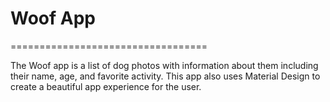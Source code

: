 # Woof App
==================================

The Woof app is a list of dog photos with information about them including their name, age, and favorite activity. This app also uses Material Design to create a beautiful app experience for the user.


